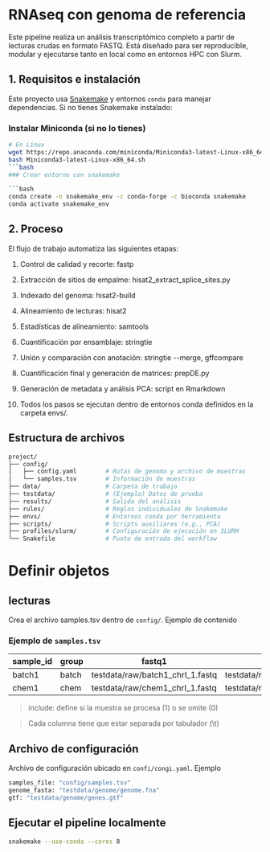 # RNAseq con genoma de referencia

Este pipeline realiza un análisis transcriptómico completo a partir de lecturas crudas en formato FASTQ. Está diseñado para ser reproducible, modular y ejecutarse tanto en local como en entornos HPC con Slurm.

## 1. Requisitos e instalación

Este proyecto usa [Snakemake](https://snakemake.readthedocs.io) y entornos `conda` para manejar dependencias. Si no tienes Snakemake instalado:

### Instalar Miniconda (si no lo tienes)
```bash
# En Linux
wget https://repo.anaconda.com/miniconda/Miniconda3-latest-Linux-x86_64.sh
bash Miniconda3-latest-Linux-x86_64.sh
```bash
### Crear entorno con snakemake

```bash
conda create -n snakemake_env -c conda-forge -c bioconda snakemake
conda activate snakemake_env
```

## 2. Proceso
El flujo de trabajo automatiza las siguientes etapas:

1. Control de calidad y recorte: fastp

2. Extracción de sitios de empalme: hisat2_extract_splice_sites.py

3. Indexado del genoma: hisat2-build

4. Alineamiento de lecturas: hisat2

5. Estadísticas de alineamiento: samtools

6. Cuantificación por ensamblaje: stringtie

7. Unión y comparación con anotación: stringtie --merge, gffcompare

8. Cuantificación final y generación de matrices: prepDE.py

9. Generación de metadata y análisis PCA: script en Rmarkdown

10. Todos los pasos se ejecutan dentro de entornos conda definidos en la carpeta envs/.

## Estructura de archivos
```bash
project/
├── config/
│   ├── config.yaml        # Rutas de genoma y archivo de muestras
│   └── samples.tsv        # Información de muestras
├── data/                  # Carpeta de trabajo
├── testdata/              # (Ejemplo) Datos de prueba
├── results/               # Salida del análisis
├── rules/                 # Reglas individuales de Snakemake
├── envs/                  # Entornos conda por herramienta
├── scripts/               # Scripts auxiliares (e.g., PCA)
├── profiles/slurm/        # Configuración de ejecución en SLURM
└── Snakefile              # Punto de entrada del workflow
```

# Definir objetos

## lecturas

Crea el archivo samples.tsv dentro de `config/`. Ejemplo de contenido 


### Ejemplo de `samples.tsv`

| sample_id | group | fastq1                               | fastq2                               | include |
|-----------|--------|--------------------------------------|--------------------------------------|---------|
| batch1    | batch | testdata/raw/batch1_chrI_1.fastq     | testdata/raw/batch1_chrI_2.fastq     | 1       |
| chem1     | chem  | testdata/raw/chem1_chrI_1.fastq      | testdata/raw/chem1_chrI_2.fastq      | 1       |


>include: define si la muestra se procesa (1) o se omite (0)

> Cada columna tiene que estar separada por tabulador (\t)

## Archivo de configuración

Archivo de configuración ubicado en `confi/congi.yaml`. Ejemplo

```bash
samples_file: "config/samples.tsv"
genome_fasta: "testdata/genome/genome.fna"
gtf: "testdata/genome/genes.gtf"
```

## Ejecutar el pipeline localmente

```bash
snakemake --use-conda --cores 8

```